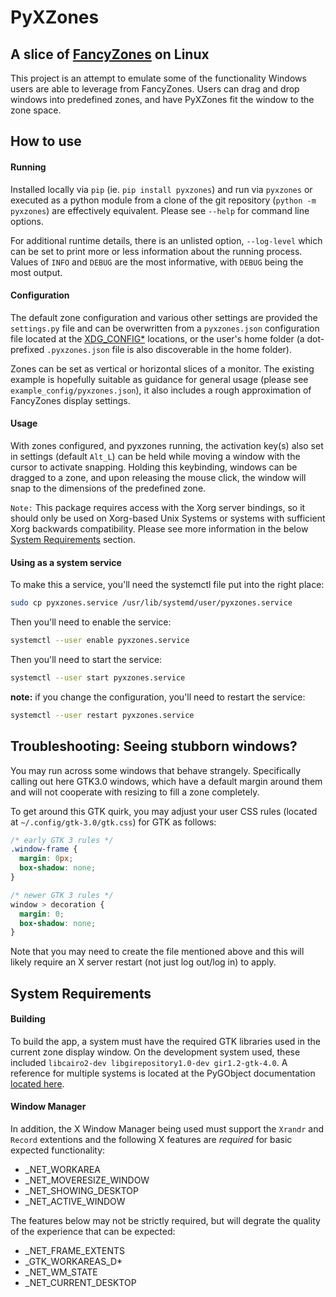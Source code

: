# PyXZones


## A slice of [FancyZones](https://learn.microsoft.com/en-us/windows/powertoys/fancyzones) on Linux

This project is an attempt to emulate some of the functionality Windows users are able to leverage from FancyZones. Users can drag and drop windows into predefined zones, and have PyXZones fit the window to the zone space.


## How to use

#### Running

Installed locally via `pip` (ie. `pip install pyxzones`) and run via `pyxzones` or executed as a python module from a clone of the git repository (`python -m pyxzones`) are effectively equivalent. Please see `--help` for command line options.

For additional runtime details, there is an unlisted option, `--log-level` which can be set to print more or less information about the running process. Values of `INFO` and `DEBUG` are the most informative, with `DEBUG` being the most output.

#### Configuration

The default zone configuration and various other settings are provided the `settings.py` file and can be overwritten from a `pyxzones.json` configuration file located at the [XDG_CONFIG*](https://wiki.archlinux.org/title/XDG_Base_Directory) locations, or the user's home folder (a dot-prefixed `.pyxzones.json` file is also discoverable in the home folder).

Zones can be set as vertical or horizontal slices of a monitor. The existing example is hopefully suitable as guidance for general usage (please see `example_config/pyxzones.json`), it also includes a rough approximation of FancyZones display settings.

#### Usage

With zones configured, and pyxzones running, the activation key(s) also set in settings (default `Alt_L`) can be held while moving a window with the cursor to activate snapping. Holding this keybinding, windows can be dragged to a zone, and upon releasing the mouse click, the window will snap to the dimensions of the predefined zone.


`Note:` This package requires access with the Xorg server bindings, so it should only be used on Xorg-based Unix Systems or systems with sufficient Xorg backwards compatibility. Please see more information in the below [System Requirements](#system-requirements) section.

#### Using as a system service

To make this a service, you'll need the systemctl file put into the right place:

```bash
sudo cp pyxzones.service /usr/lib/systemd/user/pyxzones.service
```

Then you'll need to enable the service:

```bash
systemctl --user enable pyxzones.service
```

Then you'll need to start the service:

```bash
systemctl --user start pyxzones.service
```

**note:** if you change the configuration, you'll need to restart the service:

```bash
systemctl --user restart pyxzones.service
```

## Troubleshooting: Seeing stubborn windows?

You may run across some windows that behave strangely. Specifically calling out here GTK3.0 windows, which have a default margin around them and will not cooperate with resizing to fill a zone completely.

To get around this GTK quirk, you may adjust your user CSS rules (located at `~/.config/gtk-3.0/gtk.css`) for GTK as follows:

```css
/* early GTK 3 rules */
.window-frame {
  margin: 0px;
  box-shadow: none;
}

/* newer GTK 3 rules */
window > decoration {
  margin: 0;
  box-shadow: none;
}
```

Note that you may need to create the file mentioned above and this will likely require an X server restart (not just log out/log in) to apply.


## System Requirements

#### Building

To build the app, a system must have the required GTK libraries used in the current zone display window. On the development system used, these included `libcairo2-dev libgirepository1.0-dev gir1.2-gtk-4.0`. A reference for multiple systems is located at the PyGObject documentation [located here](https://pygobject.readthedocs.io/en/latest/getting_started.html).

#### Window Manager

In addition, the X Window Manager being used must support the `Xrandr` and `Record` extentions and the following X features are _required_ for basic expected functionality:
* _NET_WORKAREA
* _NET_MOVERESIZE_WINDOW
* _NET_SHOWING_DESKTOP
* _NET_ACTIVE_WINDOW

The features below may not be strictly required, but will degrate the quality of the experience that can be expected:
* _NET_FRAME_EXTENTS
* _GTK_WORKAREAS_D\*
* _NET_WM_STATE
* _NET_CURRENT_DESKTOP
